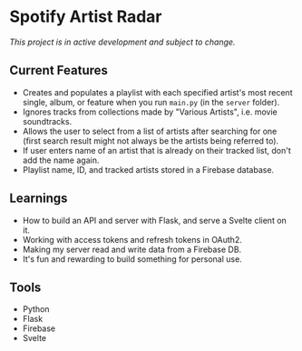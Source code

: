 # Spotify Artist Radar

*This project is in active development and subject to change.*

## Current Features
- Creates and populates a playlist with each specified artist's most recent single, album, or feature when you run `main.py` (in the `server` folder).
- Ignores tracks from collections made by "Various Artists", i.e. movie soundtracks.
- Allows the user to select from a list of artists after searching for one (first search result might not always be the artists being referred to).
- If user enters name of an artist that is already on their tracked list, don't add the name again.
- Playlist name, ID, and tracked artists stored in a Firebase database.

## Learnings
- How to build an API and server with Flask, and serve a Svelte client on it.
- Working with access tokens and refresh tokens in OAuth2.
- Making my server read and write data from a Firebase DB.
- It's fun and rewarding to build something for personal use.

## Tools
- Python
- Flask
- Firebase
- Svelte
